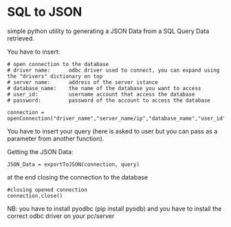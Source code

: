 # SQL to JSON 

simple python utility to generating a JSON Data from a SQL Query Data retrieved.

You have to insert:

```
# open connection to the database
# driver name:      odbc driver used to connect, you can expand using the "drivers" dictionary on top
# server name:      address of the server istance
# database_name:    the name of the database you want to access
# user_id:          username account that access the database
# password:         password of the account to access the database

connection = openConnection("driver_name","server_name/ip","database_name","user_id","password")
```

You have to insert your query (here is asked to user but you can pass as a parameter from another function).

Getting the JSON Data:
```
JSON_Data = exportToJSON(connection, query)
```

at the end closing the connection to the database
```
#closing opened connection
connection.close()
```

NB: you have to install pyodbc (pip install pyodb) and you have to install the correct odbc driver on your pc/server